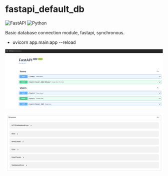# fastapi_default_db

![FastAPI](https://img.shields.io/badge/-FastAPI-9cf)
![Python](https://img.shields.io/badge/Python-3.10-success)

Basic database connection module, fastapi, synchronous.

- uvicorn app.main:app --reload

![/](forgit/fastapi_db_main.png)

![/](forgit/fastapi_db_schemas.png)
